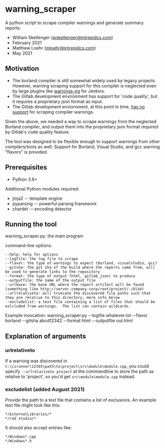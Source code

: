 # warning_scraper
A python script to scrape compiler warnings and generate summary reports.
* William Skellenger (wskellenger@intrepidcs.com)
* February 2021
* Matthew Loehr (mloehr@intrepidcs.com)
* May 2021

## Motivation

* The borland compiler is still somewhat widely used by legacy projects.  However, warning scraping support for this compiler is neglected even
by large plugins like [warnings-ng](https://plugins.jenkins.io/warnings-ng/) for Jenkins.
* The Gitlab development environment has support for 'code quality', but it requires a proprietary json format as input.
* The Gitlab development enviornment, at this point in time, [has no support](https://gitlab.com/gitlab-org/gitlab/-/issues/293954) for scraping compiler warnings.

Given the above, we needed a way to scrape warnings from the neglected Borland compiler, and output them into the proprietary json format 
required by Gitlab's code quality feature.

The tool was designed to be flexible enough to support warnings from other compilers/tools as well.  Support for Borland, Visual Studio, and gcc warning "flavors" is provided.

## Prerequisites

* Python 3.6+ 

Additional Python modules required:

* jinja2 -- template engine
* pyparsing -- powerful parsing framework
* chardet -- encoding detector

## Running the tool

warning_scraper.py: the main program

command-line options:
```
--help: help for options
--logfile: the log file to scrape
--flavor: the type of warnings to expect (borland, visualstudio, gcc)
--gitsha: the git sha of the build where the reports came from, will be used to generate links to the repository
--format: the type of output (html, gitlab_json) to produce
--outputfile: the name of the output file
--urlbase: the base URL where the report artifact will be found (something like http://server.company.corp/root/project/-/blob)
--urlrelativeto: will truncate the discovered file paths such that they are relative to this directory, more info below
--excludelist: a text file containing a list of files that should be exlcluded from warnings.  The list can contain wildcards.
```

Example invocation:
warning_scraper.py --logfile whatever.txt --flavor borland --gitsha abcd12342 --format html --outputfile out.html

## Explanation of arguments

### urlrelativeto

If a warning was discovered in `C:\cirunner\12345\path\to\project\src\module\module.cpp`, you could 
specify `--urlrelativeto project` at the commandline to store the path as relative to 'project', so you'd get
`src\module\module.cpp` instead.

### excludelist (added August 2021)

Provide the path to a text file that contains a list of exclusions.  An example text file might look like this:

```
*/ExternalLibraries/*
*/rad studio/*
```

It should also accept entries like:

```
*/Windows*.cpp
*/Windows*.h
```
